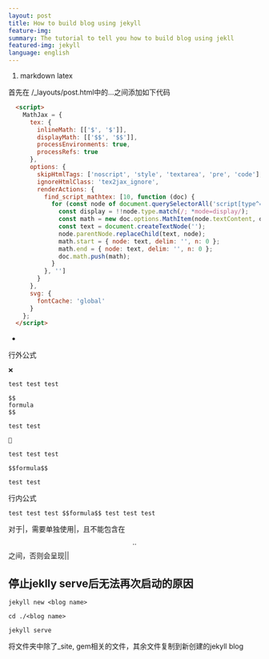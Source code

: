 ```yaml
---
layout: post
title: How to build blog using jekyll
feature-img: 
summary: The tutorial to tell you how to build blog using jekll
featured-img: jekyll
language: english 
---
```


1. markdown latex

首先在 /_layouts/post.html中的<head>...</head>之间添加如下代码

```html
  <script>
    MathJax = {
      tex: {
        inlineMath: [['$', '$']],
        displayMath: [['$$', '$$']],
        processEnvironments: true,
        processRefs: true
      },
      options: {
        skipHtmlTags: ['noscript', 'style', 'textarea', 'pre', 'code'],
        ignoreHtmlClass: 'tex2jax_ignore',
        renderActions: {
          find_script_mathtex: [10, function (doc) {
            for (const node of document.querySelectorAll('script[type^="math/tex"]')) {
              const display = !!node.type.match(/; *mode=display/);
              const math = new doc.options.MathItem(node.textContent, doc.inputJax[0], display);
              const text = document.createTextNode('');
              node.parentNode.replaceChild(text, node);
              math.start = { node: text, delim: '', n: 0 };
              math.end = { node: text, delim: '', n: 0 };
              doc.math.push(math);
            }
          }, '']
        }
      },
      svg: {
        fontCache: 'global'
      }
    };
  </script>
```

- 
行外公式

```
❌

test test test

$$
formula
$$

test test

```

```
🙆

test test test

$$formula$$

test test

```

行内公式

```
test test test $$formula$$ test test test
```


对于|，需要单独使用\|，且不能包含在$$..$$之间，否则会呈现||

## 停止jeklly serve后无法再次启动的原因

```
jekyll new <blog name>

cd ./<blog name>

jekyll serve
```


将文件夹中除了_site, gem相关的文件，其余文件复制到新创建的jekyll blog